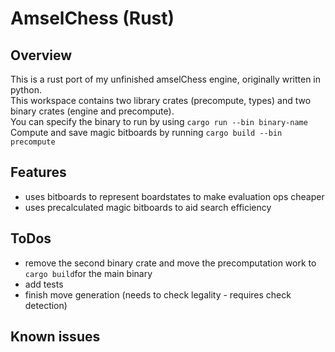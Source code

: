 # AmselChess (Rust)

## Overview
This is a rust port of my unfinished amselChess engine, originally written in python.  
This workspace contains two library crates (precompute, types) and two binary crates (engine and precompute).  
You can specify the binary to run by using `cargo run --bin binary-name`  
Compute and save magic bitboards by running `cargo build --bin precompute`

## Features
* uses bitboards to represent boardstates to make evaluation ops cheaper
* uses precalculated magic bitboards to aid search efficiency

## ToDos
* remove the second binary crate and move the precomputation work to `cargo build`for the main binary
* add tests
* finish move generation (needs to check legality - requires check detection)

## Known issues